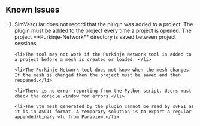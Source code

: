 ## Known Issues

<ol>
    <li>SimVascular does not record that the plugin was added to a project. The plugin must be added to the project every time a project is opened. The project **Purkinje-Network** directory is saved between project sessions.</li>

    <li>The tool may not work if the Purkinje Network tool is added to a project before a mesh is created or loaded. </li>

    <li>The Purkinje Network tool does not know when the mesh changes. If the mesh is changed then the project must be saved and then reopened.</li>

    <li>There is no error reporting from the Python script. Users must check the console window for errors.</li>

    <li>The vtu mesh generated by the plugin cannot be read by svFSI as it is in ASCII format. A temporary solution is to export a regular appended/binary vtu from Paraview.</li>
</ol>


